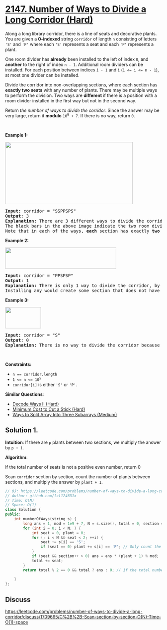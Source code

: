 # [2147. Number of Ways to Divide a Long Corridor (Hard)](https://leetcode.com/problems/number-of-ways-to-divide-a-long-corridor/)

<p>Along a long library corridor, there is a line of seats and decorative plants. You are given a <strong>0-indexed</strong> string <code>corridor</code> of length <code>n</code> consisting of letters <code>'S'</code> and <code>'P'</code> where each <code>'S'</code> represents a seat and each <code>'P'</code> represents a plant.</p>

<p>One room divider has <strong>already</strong> been installed to the left of index <code>0</code>, and <strong>another</strong> to the right of index <code>n - 1</code>. Additional room dividers can be installed. For each position between indices <code>i - 1</code> and <code>i</code> (<code>1 &lt;= i &lt;= n - 1</code>), at most one divider can be installed.</p>

<p>Divide the corridor into non-overlapping sections, where each section has <strong>exactly two seats</strong> with any number of plants. There may be multiple ways to perform the division. Two ways are <strong>different</strong> if there is a position with a room divider installed in the first way but not in the second way.</p>

<p>Return <em>the number of ways to divide the corridor</em>. Since the answer may be very large, return it <strong>modulo</strong> <code>10<sup>9</sup> + 7</code>. If there is no way, return <code>0</code>.</p>

<p>&nbsp;</p>
<p><strong>Example 1:</strong></p>
<img alt="" src="https://assets.leetcode.com/uploads/2021/12/04/1.png" style="width: 410px; height: 199px;">
<pre><strong>Input:</strong> corridor = "SSPPSPS"
<strong>Output:</strong> 3
<strong>Explanation:</strong> There are 3 different ways to divide the corridor.
The black bars in the above image indicate the two room dividers already installed.
Note that in each of the ways, <strong>each</strong> section has exactly <strong>two</strong> seats.
</pre>

<p><strong>Example 2:</strong></p>
<img alt="" src="https://assets.leetcode.com/uploads/2021/12/04/2.png" style="width: 357px; height: 68px;">
<pre><strong>Input:</strong> corridor = "PPSPSP"
<strong>Output:</strong> 1
<strong>Explanation:</strong> There is only 1 way to divide the corridor, by not installing any additional dividers.
Installing any would create some section that does not have exactly two seats.
</pre>

<p><strong>Example 3:</strong></p>
<img alt="" src="https://assets.leetcode.com/uploads/2021/12/12/3.png" style="width: 115px; height: 68px;">
<pre><strong>Input:</strong> corridor = "S"
<strong>Output:</strong> 0
<strong>Explanation:</strong> There is no way to divide the corridor because there will always be a section that does not have exactly two seats.
</pre>

<p>&nbsp;</p>
<p><strong>Constraints:</strong></p>

<ul>
	<li><code>n == corridor.length</code></li>
	<li><code>1 &lt;= n &lt;= 10<sup>5</sup></code></li>
	<li><code>corridor[i]</code> is either <code>'S'</code> or <code>'P'</code>.</li>
</ul>


**Similar Questions**:
* [Decode Ways II (Hard)](https://leetcode.com/problems/decode-ways-ii/)
* [Minimum Cost to Cut a Stick (Hard)](https://leetcode.com/problems/minimum-cost-to-cut-a-stick/)
* [Ways to Split Array Into Three Subarrays (Medium)](https://leetcode.com/problems/ways-to-split-array-into-three-subarrays/)

## Solution 1.

**Intuition**: If there are `p` plants between two sections, we multiply the answer by `p + 1`.

**Algorithm**:

If the total number of seats is not a positive even number, return 0

Scan `corridor` section by section, count the number of plants between sections, and multiply the answer by `plant + 1`.

```cpp
// OJ: https://leetcode.com/problems/number-of-ways-to-divide-a-long-corridor/
// Author: github.com/lzl124631x
// Time: O(N)
// Space: O(1)
class Solution {
public:
    int numberOfWays(string s) {
        long ans = 1, mod = 1e9 + 7, N = s.size(), total = 0, section = 0;
        for (int i = 0; i < N; ) {
            int seat = 0, plant = 0;
            for (; i < N && seat < 2; ++i) {
                seat += s[i] == 'S';
                if (seat == 0) plant += s[i] == 'P'; // Only count the plants in the front of the first seat of this section
            }
            if (seat && section++ > 0) ans = ans * (plant + 1) % mod;
            total += seat;
        }
        return total % 2 == 0 && total ? ans : 0; // if the total number of seats is not a positive even number, return 0
        
    }
};
```

## Discuss

https://leetcode.com/problems/number-of-ways-to-divide-a-long-corridor/discuss/1709665/C%2B%2B-Scan-section-by-section-O(N)-Time-O(1)-space